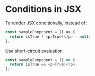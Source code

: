 # Conditions in JSX

To render JSX conditionally, instead of:

```javascript
const sampleComponent = () => {
  return isTrue ? <p>True!</p> : null;
};
```

Use short-circuit evaluation

```javascript
const sampleComponent = () => {
  return isTrue && <p>True!</p>;
};
```
